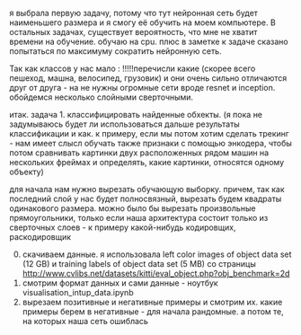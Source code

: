 я выбрала первую задачу, потому что тут нейронная сеть будет наименьшего размера и я смогу её обучить на моем компьютере. В остальных задачах, существует вероятность, что мне не хватит времени на обучение. обучаю на cpu. плюс в заметке к задаче сказано попытаться по максимуму сократить нейронную сеть.

Так как классов у нас мало : !!!!!перечисли какие (скорее всего пешеход, машна, велосипед, грузовик) и они очень сильно отличаются друг от друга - на не нужны огромные сети вроде resnet и inception. обойдемся несколько слойными сверточными. 

итак. задача 1. классифицировать найденные обхекты. (я пока не задумываюсь будет ли использоваться дальше результаты классификации и как. к примеру, если мы потом хотим сделать трекинг - нам имеет слысл обучать также признаки с помощью энкодера, чтобы потом сравнивать картинки двух расположенных рядом машин на нескольких фреймах и определять, какие картинки, относятся  одному объекту) 

для начала нам нужно вырезать обучающую выборку. причем, так как последний слой у нас будет полносвязный, вырезать будем квадраты одинакового размера. можно было бы вырезать произвольные прямоугольники, только если наша архитектура состоит только из сверточных слоев - к примеру какой-нибудь кодировщих, раскодировщик

0. скачиваем данные. я использовала left color images of object data set (12 GB) и training labels of object data set (5 MB) со страницы http://www.cvlibs.net/datasets/kitti/eval_object.php?obj_benchmark=2d 
1. смотрим формат данных и сами данные - ноутбук visualisation_intup_data.ipynb
2. вырезаем позитивные и негативные примеры и смотрим их.
   какие примеры берем в негативные - для начала рандомные. а потом те, на которых наша сеть ошиблась